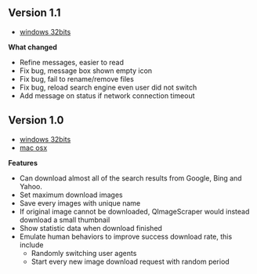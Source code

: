 Version 1.1
------------
- [windows 32bits](
https://mega.nz/#!d58E2JjR!KaoYjm_WnJr6ejWKcDhSublzYXAt9WiEJmeQxGuy64g
)

**What changed**

- Refine messages, easier to read
- Fix bug, message box shown empty icon
- Fix bug, fail to rename/remove files
- Fix bug, reload search engine even user did not switch
- Add message on status if network connection timeout

Version 1.0
------------

- [windows 32bits](
https://mega.nz/#!w9M1UKCY!wAWzgu8jD3Xda6Jg8QGEsMPv2o5xcFsN7SrwdUhn7fE
)
- [mac osx](https://mega.nz/#!B50nHTAR!ihOQrSmY6ayvAUNpCReiSIGu3-OF9lkbF-kqmOQ6l9g)


**Features**

- Can download almost all of the search results from Google, Bing and Yahoo. 
- Set maximum download images
- Save every images with unique name
- If original image cannot be downloaded, QImageScraper would instead download a small thumbnail
- Show statistic data when download finished
- Emulate human behaviors to improve success download rate, this include
  * Randomly switching user agents
  * Start every new image download request with random period  
